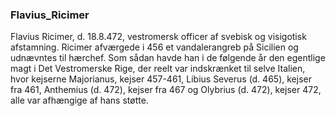 ### Flavius_Ricimer


Flavius Ricimer, d. 18.8.472, vestromersk officer af svebisk og visigotisk afstamning. Ricimer afværgede i 456 et vandalerangreb på Sicilien og udnævntes til hærchef. Som sådan havde han i de følgende år den egentlige magt i Det Vestromerske Rige, der reelt var indskrænket til selve Italien, hvor kejserne Majorianus, kejser 457-461, Libius Severus (d. 465), kejser fra 461, Anthemius (d. 472), kejser fra 467 og Olybrius (d. 472), kejser 472, alle var afhængige af hans støtte.
